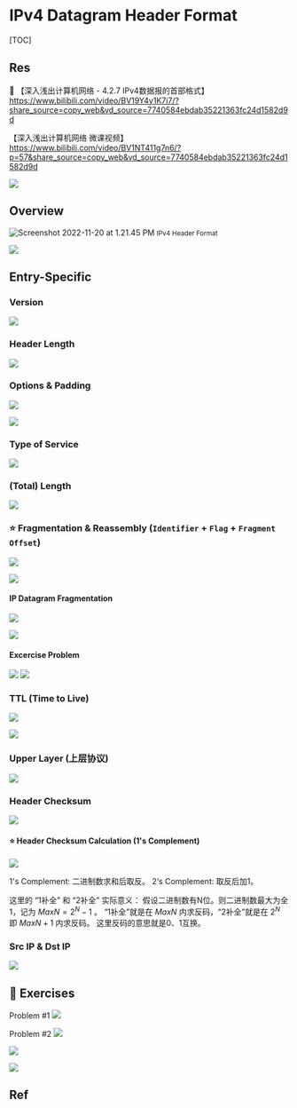 # IPv4 Datagram Header Format

[TOC]



## Res
🔗 【深入浅出计算机网络 - 4.2.7 IPv4数据报的首部格式】 https://www.bilibili.com/video/BV19Y4y1K7i7/?share_source=copy_web&vd_source=7740584ebdab35221363fc24d1582d9d

【深入浅出计算机网络 微课视频】 https://www.bilibili.com/video/BV1NT411g7n6/?p=57&share_source=copy_web&vd_source=7740584ebdab35221363fc24d1582d9d

![](../../../../../../../Assets/Pics/Screenshot%202023-05-12%20at%2011.27.37%20AM.png)



## Overview
![Screenshot 2022-11-20 at 1.21.45 PM](../../../../../../../../Assets/Pics/Screenshot%202022-11-20%20at%201.21.45%20PM.png)
<small>IPv4 Header Format</small>

![](../../../../../../../Assets/Pics/Screenshot%202023-05-12%20at%2011.02.54%20AM.png)





## Entry-Specific
### Version 
![](../../../../../../../Assets/Pics/Screenshot%202023-06-17%20at%2010.29.11%20AM.png)


### Header Length
![](../../../../../../../Assets/Pics/Screenshot%202023-06-17%20at%2010.29.43%20AM.png)


### Options & Padding
![](../../../../../../../Assets/Pics/Screenshot%202023-06-17%20at%2010.30.12%20AM.png)

![](../../../../../../../Assets/Pics/Screenshot%202023-06-17%20at%2010.32.19%20AM.png)


### Type of Service
![](../../../../../../../Assets/Pics/Screenshot%202023-05-12%20at%2011.29.51%20AM.png)


### (Total) Length
![](../../../../../../../Assets/Pics/Screenshot%202023-05-12%20at%2011.33.15%20AM.png)


### ⭐️ Fragmentation & Reassembly (`Identifier` + `Flag` + `Fragment Offset`)
![](../../../../../../../Assets/Pics/Screenshot%202023-05-12%20at%2011.34.40%20AM.png)

![](../../../../../../../Assets/Pics/Screenshot%202023-05-12%20at%2011.36.19%20AM.png)

 
#### IP Datagram Fragmentation
![](../../../../../../../Assets/Pics/Screenshot%202023-05-12%20at%2011.37.10%20AM.png)

![](../../../../../../../Assets/Pics/Screenshot%202023-05-12%20at%2011.37.47%20AM.png)


#### Excercise Problem
![](../../../../../../../Assets/Pics/Screenshot%202023-06-17%20at%2010.53.12%20AM.png)
![](../../../../../../../Assets/Pics/Screenshot%202023-06-17%20at%2010.52.53%20AM.png)



### TTL (Time to Live)
![](../../../../../../../Assets/Pics/Screenshot%202023-05-12%20at%2011.38.42%20AM.png)

![](../../../../../../../Assets/Pics/Screenshot%202023-05-12%20at%2011.39.37%20AM.png)


### Upper Layer (上层协议)
![](../../../../../../../Assets/Pics/Screenshot%202023-05-12%20at%2011.40.05%20AM.png)


### Header Checksum
![](../../../../../../../Assets/Pics/Screenshot%202023-05-12%20at%2011.40.57%20AM.png)

#### ⭐ Header Checksum Calculation (1's Complement)
![](../../../../../../../Assets/Pics/Screenshot%202023-06-17%20at%2010.56.34%20AM.png)

1's Complement: 二进制数求和后取反。
2‘s Complement: 取反后加1。

这里的 “1补全” 和 “2补全” 实际意义：
假设二进制数有N位。则二进制数最大为全1，记为 $MaxN = 2^N - 1$ 。
“1补全”就是在 $MaxN$ 内求反码，“2补全”就是在 $2^N$ 即 $MaxN + 1$ 内求反码。
这里反码的意思就是0、1互换。


### Src IP & Dst IP
![](../../../../../../../Assets/Pics/Screenshot%202023-06-17%20at%2010.58.56%20AM.png)



## 🤔 Exercises
Problem \#1
![](../../../../../../../Assets/Pics/Screenshot%202023-05-12%20at%2011.42.19%20AM.png)


Problem \#2
![](../../../../../../../Assets/Pics/Screenshot%202023-05-12%20at%2011.44.39%20AM.png)

![](../../../../../../../Assets/Pics/Screenshot%202023-05-12%20at%2011.45.27%20AM.png)

![](../../../../../../../Assets/Pics/Screenshot%202023-05-12%20at%2011.45.46%20AM.png)



## Ref

